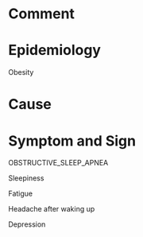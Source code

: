 # Comment

# Epidemiology

Obesity

# Cause

# Symptom and Sign

OBSTRUCTIVE_SLEEP_APNEA

Sleepiness

Fatigue

Headache after waking up

Depression
